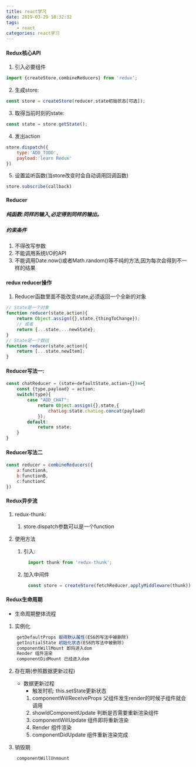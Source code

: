 ```yaml
---
title: react学习
date: 2019-03-29 10:32:32
tags:
    - react
categories: react学习
---
```

#### Redux核心API

1. 引入必要组件

```javascript
import {createStore,combineReducers} from 'redux';
```

2. 生成store:
```javascript
const store = createStore(reducer,state初始状态[可选]);
```

3. 取得当前时刻的state:
```javascript
const state = store.getState();
```

4. 发出action
```javascript
store.dispatch({
    type:'ADD_TODO',
    payload:'learn Redux'
})
```

5. 设置监听函数(当store改变时会自动调用回调函数)
```javascript
store.subscribe(callback)
```

#### Reducer
##### 纯函数:同样的输入,必定得到同样的输出。

##### 约束条件

1. 不得改写参数
2. 不能调用系统I/O的API
3. 不能调用Date.now()或者Math.random()等不纯的方法,因为每次会得到不一样的结果

#### redux reducer操作

1. Reducer函数里面不能改变state,必须返回一个全新的对象

```javascript
// State是一个对象
function reducer(state,action){
    return Object.assign({},state,{thingToChange});
    // 或者
    return {...state,...newState};
}
// State是一个数组
function reducer(state,action){
    return [...state,newItem];
}
```

#### Reducer写法一:

```javascript
const chatReducer = (state=defaultState,action={})=>{
    const {type,payload} = action;
    switch(type){
        case "ADD_CHAT":
            return Object.assign({},state,{
                chatLog:state.chatLog.concat(payload)
            });
        default:
            return state;
    }
}
```

#### Reducer写法二
```javascript
const reducer = combineReducers({
    a:functionA,
    b:functionB,
    c:functionC
})
```

#### Redux异步流

1. redux-thunk:
    1. store.dispatch参数可以是一个function

2. 使用方法
   1. 引入:
   ```javascript
        import thunk from 'redux-thunk';
   ```

   2. 加入中间件
   ```javascript
        const store = createStore(fetchReducer,applyMiddleware(thunk));
   ``` 

#### Redux生命周期
- 生命周期整体流程

1. 实例化

```javascript
    getDefaultProps 取得默认属性(ES6的写法中被删除)
    getInitialState 初始化状态(ES6的写法中被删除)
    componentWillMount 即将进入dom
    Render 组件渲染
    componentDidMount 已经进入dom
```

2. 存在期(参照数据更新过程)
    - 数据更新过程
      - 触发时机: this.setState更新状态
      1. componentWillReceiveProps 父组件发生render的时候子组件就会调用
      2. showldComponentUpdate 判断是否需要重新渲染组件
      3. componentWillUpdate 组件即将重新渲染
      4. Render 组件渲染
      5. componentDidUpdate 组件重新渲染完成

3. 销毁期
```javascript
    componentWillUnmount
```